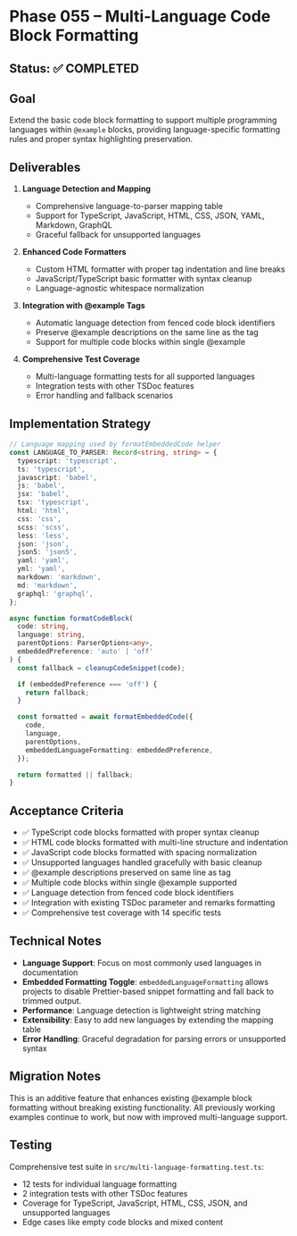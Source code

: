 # Phase 055 – Multi-Language Code Block Formatting

## Status: ✅ COMPLETED

## Goal

Extend the basic code block formatting to support multiple programming languages
within `@example` blocks, providing language-specific formatting rules and
proper syntax highlighting preservation.

## Deliverables

1. **Language Detection and Mapping**
   - Comprehensive language-to-parser mapping table
   - Support for TypeScript, JavaScript, HTML, CSS, JSON, YAML, Markdown,
     GraphQL
   - Graceful fallback for unsupported languages

2. **Enhanced Code Formatters**
   - Custom HTML formatter with proper tag indentation and line breaks
   - JavaScript/TypeScript basic formatter with syntax cleanup
   - Language-agnostic whitespace normalization

3. **Integration with @example Tags**
   - Automatic language detection from fenced code block identifiers
   - Preserve @example descriptions on the same line as the tag
   - Support for multiple code blocks within single @example

4. **Comprehensive Test Coverage**
   - Multi-language formatting tests for all supported languages
   - Integration tests with other TSDoc features
   - Error handling and fallback scenarios

## Implementation Strategy

```typescript
// Language mapping used by formatEmbeddedCode helper
const LANGUAGE_TO_PARSER: Record<string, string> = {
  typescript: 'typescript',
  ts: 'typescript',
  javascript: 'babel',
  js: 'babel',
  jsx: 'babel',
  tsx: 'typescript',
  html: 'html',
  css: 'css',
  scss: 'scss',
  less: 'less',
  json: 'json',
  json5: 'json5',
  yaml: 'yaml',
  yml: 'yaml',
  markdown: 'markdown',
  md: 'markdown',
  graphql: 'graphql',
};

async function formatCodeBlock(
  code: string,
  language: string,
  parentOptions: ParserOptions<any>,
  embeddedPreference: 'auto' | 'off'
) {
  const fallback = cleanupCodeSnippet(code);

  if (embeddedPreference === 'off') {
    return fallback;
  }

  const formatted = await formatEmbeddedCode({
    code,
    language,
    parentOptions,
    embeddedLanguageFormatting: embeddedPreference,
  });

  return formatted || fallback;
}
```

## Acceptance Criteria

- ✅ TypeScript code blocks formatted with proper syntax cleanup
- ✅ HTML code blocks formatted with multi-line structure and indentation
- ✅ JavaScript code blocks formatted with spacing normalization
- ✅ Unsupported languages handled gracefully with basic cleanup
- ✅ @example descriptions preserved on same line as tag
- ✅ Multiple code blocks within single @example supported
- ✅ Language detection from fenced code block identifiers
- ✅ Integration with existing TSDoc parameter and remarks formatting
- ✅ Comprehensive test coverage with 14 specific tests

## Technical Notes

- **Language Support**: Focus on most commonly used languages in documentation
- **Embedded Formatting Toggle**: `embeddedLanguageFormatting` allows projects
  to disable Prettier-based snippet formatting and fall back to trimmed output.
- **Performance**: Language detection is lightweight string matching
- **Extensibility**: Easy to add new languages by extending the mapping table
- **Error Handling**: Graceful degradation for parsing errors or unsupported
  syntax

## Migration Notes

This is an additive feature that enhances existing @example block formatting
without breaking existing functionality. All previously working examples
continue to work, but now with improved multi-language support.

## Testing

Comprehensive test suite in `src/multi-language-formatting.test.ts`:

- 12 tests for individual language formatting
- 2 integration tests with other TSDoc features
- Coverage for TypeScript, JavaScript, HTML, CSS, JSON, and unsupported
  languages
- Edge cases like empty code blocks and mixed content
